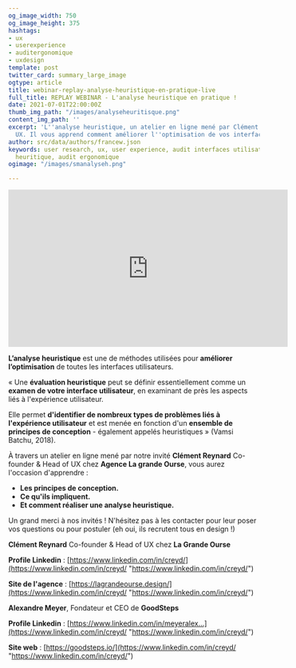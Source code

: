 ```yaml
---
og_image_width: 750
og_image_height: 375
hashtags:
- ux
- userexperience
- auditergonomique
- uxdesign
template: post
twitter_card: summary_large_image
ogtype: article
title: webinar-replay-analyse-heuristique-en-pratique-live
full_title: REPLAY WEBINAR - L'analyse heuristique en pratique !
date: 2021-07-01T22:00:00Z
thumb_img_path: "/images/analyseheuritisque.png"
content_img_path: ''
excerpt: 'L''analyse heuristique, un atelier en ligne mené par Clément Reynard expert
  UX. Il vous apprend comment améliorer l''optimisation de vos interfaces utilisateurs. '
author: src/data/authors/francew.json
keywords: user research, ux, user experience, audit interfaces utilisateur, analyse
  heuritique, audit ergonomique
ogimage: "/images/smanalyseh.png"

---
```

<iframe width="560" height="315" src="https://www.youtube.com/embed/XLJ2fStO1b8" title="YouTube video player" frameborder="0" allow="accelerometer; autoplay; clipboard-write; encrypted-media; gyroscope; picture-in-picture" allowfullscreen></iframe>

**L’analyse heuristique** est une de méthodes utilisées pour **améliorer l’optimisation** de toutes les interfaces utilisateurs.

« Une **évaluation heuristique** peut se définir essentiellement comme un **examen de votre interface utilisateur**, en examinant de près les aspects liés à l'expérience utilisateur.

Elle permet **d'identifier de nombreux types de problèmes liés à l'expérience utilisateur** et est menée en fonction d'un **ensemble de principes de conception** - également appelés heuristiques » (Vamsi Batchu, 2018).

À travers un atelier en ligne mené par notre invité **Clément Reynard** Co-founder & Head of UX chez **Agence La grande Ourse**, vous aurez l'occasion d'apprendre :

* **Les principes de conception.**
* **Ce qu'ils impliquent.**
* **Et comment réaliser une analyse heuristique.**

Un grand merci à nos invités ! N'hésitez pas à les contacter pour leur poser vos questions ou pour postuler (eh oui, ils recrutent tous en design !)

**Clément Reynard** Co-founder & Head of UX chez **La Grande Ourse**

**Profile Linkedin** : [https://www.linkedin.com/in/creyd/](https://www.linkedin.com/in/creyd/ "https://www.linkedin.com/in/creyd/")

**Site de l'agence** : [https://lagrandeourse.design/](https://www.linkedin.com/in/creyd/ "https://www.linkedin.com/in/creyd/")

**Alexandre Meyer**, Fondateur et CEO de **GoodSteps**

**Profile Linkedin** : [https://www.linkedin.com/in/meyeralex...](https://www.linkedin.com/in/creyd/ "https://www.linkedin.com/in/creyd/")

**Site web** : [https://goodsteps.io/](https://www.linkedin.com/in/creyd/ "https://www.linkedin.com/in/creyd/")